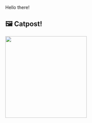 Hello there!



## 🖼️ Catpost!

<sub>
    <img src="https://cdn2.thecatapi.com/images/6qh.jpg" height="256">
</sub>

